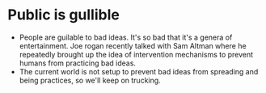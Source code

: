 # Public is gullible
- People are guilable to bad ideas. It's so bad that it's a genera of entertainment. Joe rogan recently talked with Sam Altman where he repeatedly brought up the idea of intervention mechanisms to prevent humans from practicing bad ideas. 
- The current world is not setup to prevent bad ideas from spreading and being practices, so we'll keep on trucking.